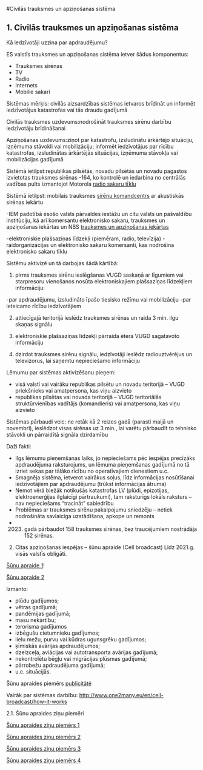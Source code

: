 #Civilās trauksmes un apziņošanas sistēma

## 1. Civilās trauksmes un apziņošanas sistēma

Kā iedzīvotāji uzzina par apdraudējumu?

ES valstīs trauksmes un apziņošanas sistēma ietver šādus komponentus:

- Trauksmes sirēnas
- TV
- Radio
- Internets
- Mobilie sakari

Sistēmas mērķis: civilās aizsardzības sistēmas ietvaros brīdināt un informēt iedzīvotājus katastrofas vai tās draudu gadījumā

Civilās trauksmes uzdevums:nodrošināt trauksmes sirēnu darbību iedzīvotāju brīdināšanai

Apziņošanas uzdevums:ziņot par katastrofu, izsludinātu ārkārtējo situāciju, izņēmuma stāvokli vai mobilizāciju; informēt iedzīvotājus par rīcību katastrofas, izsludinātas ārkārtējās situācijas, izņēmuma stāvokļa vai mobilizācijas gadījumā


Sistēmā ietilpst:republikas pilsētās, novadu pilsētās un novadu pagastos izvietotas trauksmes sirēnas -164, ko kontrolē un iedarbina no centrālās vadības pults izmantojot Motorola [radio sakaru tīklu](#@@host/pluginfile.php/641726/mod_book/chapter/1919/attels.png)


Sistēmā ietilpst: mobilais trauksmes [sirēnu komandcentrs](#@@host#/pluginfile.php/641726/mod_book/chapter/1919/attels%20%281%29.png) ar akustiskās sirēnas iekārtu


-IEM padotībā esošo valsts pārvaldes iestāžu un citu valsts un pašvaldību institūciju, kā arī komersantu elektronisko sakaru, trauksmes un apziņošanas iekārtas un NBS [trauksmes un apziņošanas iekārtas](#@@host#/pluginfile.php/641726/mod_book/chapter/1919/attels%20%282%29.png)

-elektroniskie plašsaziņas līdzekļi (piemēram, radio, televīzija)
-raidorganizācijas un elektronisko sakaru komersanti, kas nodrošina elektronisko sakaru tīklu


Sistēmu aktivizē un tā darbojas šādā kārtībā:

1) pirms trauksmes sirēnu ieslēgšanas VUGD saskaņā ar līgumiem vai starpresoru vienošanos nosūta elektroniskajiem plašsaziņas līdzekļiem informāciju:

-par apdraudējumu, izsludināto īpašo tiesisko režīmu vai mobilizāciju
-par ieteicamo rīcību iedzīvotājiem

2) attiecīgajā teritorijā ieslēdz trauksmes sirēnas un raida 3 min. ilgu skaņas signālu

3) elektroniskie plašsaziņas līdzekļi pārraida ēterā VUGD sagatavoto informāciju

4) dzirdot trauksmes sirēnu signālu, iedzīvotāji ieslēdz radiouztvērējus un televizorus, lai saņemtu nepieciešamo informāciju



Lēmumu par sistēmas aktivizēšanu pieņem:
- visā valstī vai vairāku republikas pilsētu un novadu teritorijā – VUGD priekšnieks vai amatpersona, kas viņu aizvieto
- republikas pilsētas vai novada teritorijā – VUGD teritoriālās struktūrvienības vadītājs (komandieris) vai amatpersona, kas viņu aizvieto

Sistēmas pārbaudi veic: ne retāk kā 2 reizes gadā (parasti maijā un novembrī), ieslēdzot visas sirēnas uz 3 min., lai varētu pārbaudīt to tehnisko stāvokli un pārraidītā signāla dzirdamību



Daži fakti:

-  Ilgs lēmumu pieņemšanas laiks, jo nepieciešams pēc iespējas precīzāks apdraudējuma raksturojums, un lēmuma pieņemšanas gadījumā no tā izriet sekas par tālāko rīcību no operatīvajiem dienestiem u.c.
-  Smagnēja sistēma, ietverot vairākus soļus, līdz informācijas nosūtīšanai iedzīvotājiem par apdraudējumu (trūkst informācijas ātruma)
-  Ņemot vērā biežāk notikušās katastrofas LV (plūdi, epizotijas, elektroenerģijas ilglaicīgi pārtraukumi), tam raksturīgs lokāls raksturs – nav nepieciešams “tracināt” sabiedrību
-  Problēmas ar trauksmes sirēnu pakalpojumu sniedzēju – netiek nodrošināta savlaicīga uzstādīšana, apkope un remonts
-  2023. gadā pārbaudot 158 trauksmes sirēnas, bez traucējumiem nostrādāja 152 sirēnas.



2. Citas apziņošanas iespējas – šūnu apraide (Cell broadcast)
Līdz 2021.g. visās valstīs obligāti.

[Šūnu apraide 1](#@@host#/pluginfile.php/641726/mod_book/chapter/1920/image%20%281%29.png)!

[Šūnu apraide 2](#@@host#/pluginfile.php/641726/mod_book/chapter/1920/image%20%282%29.png)

Izmanto:
 - plūdu gadījumos;
 - vētras gadījumā;
 - pandēmijas gadījumā;
 - masu nekārtību;
 - terorisma gadījumos
 - izbēgušu cietumnieku gadījumos;
 - lielu mežu, purvu vai kūdras ugunsgrēku gadījumos;
 - ķīmiskās avārijas apdraudējumos;
 - dzelzceļa, aviācijas vai autotransporta avārijas gadījumā;
 - nekontrolētu bēgļu vai migrācijas plūsmas gadījumā;
 - pārrobežu apdraudējuma gadījumā;
 - u.c. situācijās.

Šūnu apraides piemērs [publicitātē](#@@host#/pluginfile.php/641726/mod_book/chapter/1920/image%20%283%29.png)


Vairāk par sistēmas darbību: http://www.one2many.eu/en/cell-broadcast/how-it-works

2.1. Šūnu apraides ziņu piemēri


[Šūnu apraides ziņu piemērs 1](#@@host#/pluginfile.php/641726/mod_book/chapter/1921/image.png)


[Šūnu apraides ziņu piemērs 2](#@@host#/pluginfile.php/641726/mod_book/chapter/1921/image%20%281%29.png)


[Šūnu apraides ziņu piemērs 3](#@@host#/pluginfile.php/641726/mod_book/chapter/1921/image%20%282%29.png)


[Šūnu apraides ziņu piemērs 4](#@@host#/pluginfile.php/641726/mod_book/chapter/1921/image%20%283%29.png)



